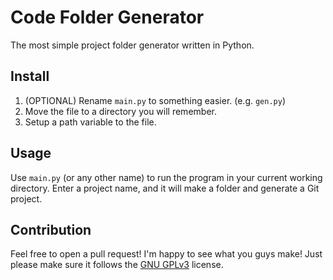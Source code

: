 # Code Folder Generator
The most simple project folder generator written in Python.

## Install
1. (OPTIONAL) Rename `main.py` to something easier. (e.g. `gen.py`)
2. Move the file to a directory you will remember.
3. Setup a path variable to the file.

## Usage
Use `main.py` (or any other name) to run the program in your current working directory.
Enter a project name, and it will make a folder and generate a Git project.

## Contribution
Feel free to open a pull request! I'm happy to see what you guys make!
Just please make sure it follows the [GNU GPLv3](https://www.gnu.org/licenses/gpl-3.0-standalone.html) license.
